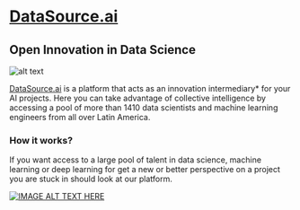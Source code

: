 # [DataSource.ai](https://www.datasource.ai) 
## Open Innovation in Data Science

![alt text](https://www.canva.com/design/DAEDZdIaXuw/6Nnsp1ukzPunOvjQRg9OzQ/view?utm_content=DAEDZdIaXuw&utm_campaign=designshare&utm_medium=link&utm_source=viewer)


[DataSource.ai](https://www.datasource.ai) is a platform that acts as an innovation intermediary* for your AI projects. Here you can take advantage of collective intelligence by accessing a pool of more than 1410 data scientists and machine learning engineers from all over Latin America.

### How it works?
If you want access to a large pool of talent in data science, machine learning or deep learning for get a new or better perspective on a project you are stuck in should look at our platform.

[![IMAGE ALT TEXT HERE](https://img.youtube.com/vi/veG3tt4XJOU/0.jpg)](https://www.youtube.com/watch?v=veG3tt4XJOU)


